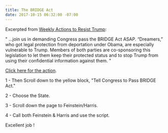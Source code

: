 ```yaml
---
title: The BRIDGE Act
date: 2017-10-15 06:32:00 -07:00
---
```


Excerpted from [Weekly Actions to Resist Trump](http://www.weekly-resistance.online/about.html):

"  ...join us in demanding Congress pass the BRIDGE Act ASAP. “Dreamers,” who got legal protection from deportation under Obama, are especially vulnerable to Trump. Members of both parties are co-sponsoring this legislation to let them keep their protected status and to stop Trump from using their confidential information against them.  "

[Click here for the action](http://www.weekly-resistance.online/). 
 
1 - Then Scroll down to the yellow block, "Tell Congress to Pass BRIDGE Act."

2 - Choose the State.

3 - Scroll down the page to Feinstein/Harris.

4 - Call both Feinstein & Harris and use the script.


Excellent job !

